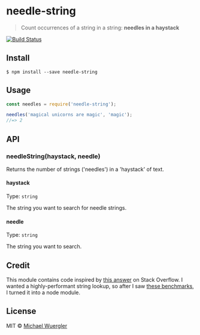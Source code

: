 # needle-string

> Count occurrences of a string in a string: __needles in a haystack__

[![Build Status](https://travis-ci.org/radiovisual/needle-string.svg?branch=master)](https://travis-ci.org/radiovisual/needle-string)

## Install

```
$ npm install --save needle-string
```

## Usage

```js
const needles = require('needle-string');

needles('magical unicorns are magic', 'magic');
//=> 2
```

## API

### needleString(haystack, needle)

Returns the number of strings ('needles') in a 'haystack' of text.

#### haystack

Type: `string`  

The string you want to search for needle strings.

#### needle

Type: `string`

The string you want to search.

## Credit

This module contains code inspired by [this answer](http://stackoverflow.com/a/7924240/3960969) on Stack Overflow. I wanted a highly-performant string lookup, so after I saw [these benchmarks](http://jsperf.com/count-string-occurrence-in-string/25), I turned it into a node module.  

## License

MIT © [Michael Wuergler](http://numetriclabs.com)
